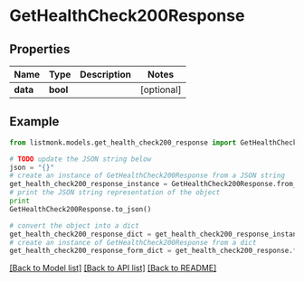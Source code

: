 # GetHealthCheck200Response


## Properties
Name | Type | Description | Notes
------------ | ------------- | ------------- | -------------
**data** | **bool** |  | [optional] 

## Example

```python
from listmonk.models.get_health_check200_response import GetHealthCheck200Response

# TODO update the JSON string below
json = "{}"
# create an instance of GetHealthCheck200Response from a JSON string
get_health_check200_response_instance = GetHealthCheck200Response.from_json(json)
# print the JSON string representation of the object
print
GetHealthCheck200Response.to_json()

# convert the object into a dict
get_health_check200_response_dict = get_health_check200_response_instance.to_dict()
# create an instance of GetHealthCheck200Response from a dict
get_health_check200_response_form_dict = get_health_check200_response.from_dict(get_health_check200_response_dict)
```
[[Back to Model list]](../README.md#documentation-for-models) [[Back to API list]](../README.md#documentation-for-api-endpoints) [[Back to README]](../README.md)


